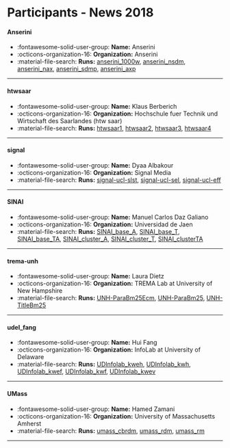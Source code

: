 # Participants - News 2018 

#### Anserini 
 - :fontawesome-solid-user-group: **Name:** Anserini 
 - :octicons-organization-16: **Organization:** Anserini 
 - :material-file-search: **Runs:** [anserini_1000w](./runs.md#anserini_1000w), [anserini_nsdm](./runs.md#anserini_nsdm), [anserini_nax](./runs.md#anserini_nax), [anserini_sdmp](./runs.md#anserini_sdmp), [anserini_axp](./runs.md#anserini_axp) 

---
#### htwsaar 
 - :fontawesome-solid-user-group: **Name:** Klaus Berberich 
 - :octicons-organization-16: **Organization:** Hochschule fuer Technik und Wirtschaft des Saarlandes (htw saar) 
 - :material-file-search: **Runs:** [htwsaar1](./runs.md#htwsaar1), [htwsaar2](./runs.md#htwsaar2), [htwsaar3](./runs.md#htwsaar3), [htwsaar4](./runs.md#htwsaar4) 

---
#### signal 
 - :fontawesome-solid-user-group: **Name:** Dyaa Albakour 
 - :octicons-organization-16: **Organization:** Signal Media 
 - :material-file-search: **Runs:** [signal-ucl-slst](./runs.md#signal-ucl-slst), [signal-ucl-sel](./runs.md#signal-ucl-sel), [signal-ucl-eff](./runs.md#signal-ucl-eff) 

---
#### SINAI 
 - :fontawesome-solid-user-group: **Name:** Manuel Carlos Daz Galiano 
 - :octicons-organization-16: **Organization:** Universidad de Jaen 
 - :material-file-search: **Runs:** [SINAI_base_A](./runs.md#sinai_base_a), [SINAI_base_T](./runs.md#sinai_base_t), [SINAI_base_TA](./runs.md#sinai_base_ta), [SINAI_cluster_A](./runs.md#sinai_cluster_a), [SINAI_cluster_T](./runs.md#sinai_cluster_t), [SINAI_clusterTA](./runs.md#sinai_clusterta) 

---
#### trema-unh 
 - :fontawesome-solid-user-group: **Name:** Laura Dietz 
 - :octicons-organization-16: **Organization:** TREMA Lab at University of New Hampshire 
 - :material-file-search: **Runs:** [UNH-ParaBm25Ecm](./runs.md#unh-parabm25ecm), [UNH-ParaBm25](./runs.md#unh-parabm25), [UNH-TitleBm25](./runs.md#unh-titlebm25) 

---
#### udel_fang 
 - :fontawesome-solid-user-group: **Name:** Hui Fang 
 - :octicons-organization-16: **Organization:** InfoLab at University of Delaware  
 - :material-file-search: **Runs:** [UDInfolab_kweh](./runs.md#udinfolab_kweh), [UDInfolab_kwh](./runs.md#udinfolab_kwh), [UDInfolab_kwef](./runs.md#udinfolab_kwef), [UDInfolab_kwf](./runs.md#udinfolab_kwf), [UDInfolab_kwev](./runs.md#udinfolab_kwev) 

---
#### UMass 
 - :fontawesome-solid-user-group: **Name:** Hamed Zamani 
 - :octicons-organization-16: **Organization:** University of Massachusetts Amherst 
 - :material-file-search: **Runs:** [umass_cbrdm](./runs.md#umass_cbrdm), [umass_rdm](./runs.md#umass_rdm), [umass_rm](./runs.md#umass_rm) 

---
